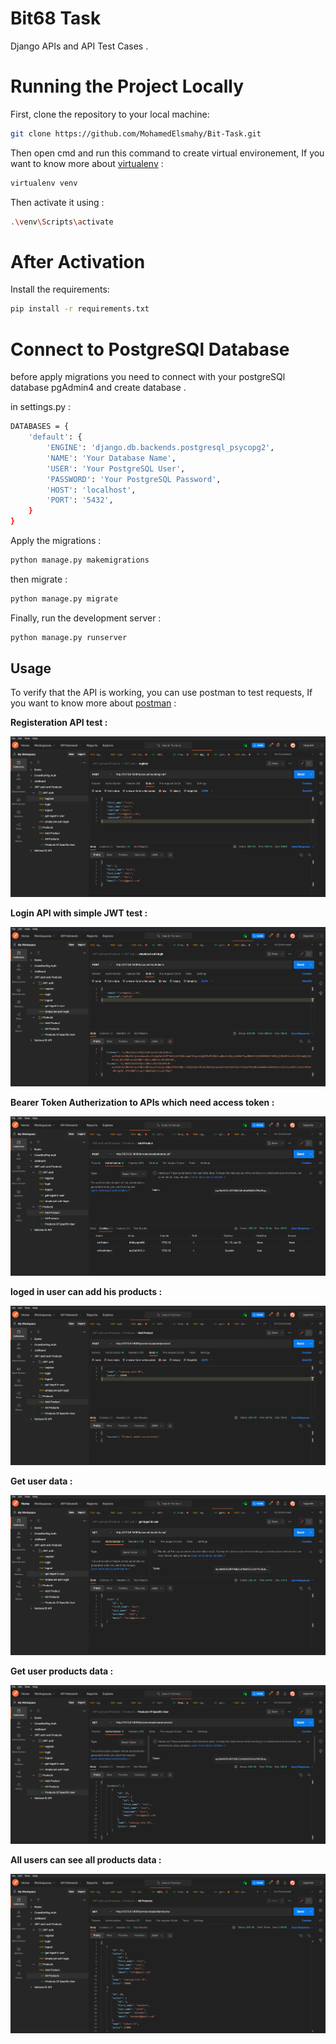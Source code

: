 # Bit68 Task

Django APIs and API Test Cases .

# Running the Project Locally

First, clone the repository to your local machine:

```bash
git clone https://github.com/MohamedElsmahy/Bit-Task.git
```
Then open cmd and run this command to create virtual environement,
If you want to know more about [virtualenv](https://virtualenv.pypa.io/en/latest/) :

```bash
virtualenv venv
```
Then activate it using :

```bash
.\venv\Scripts\activate
```
# After Activation 

Install the requirements:

```bash
pip install -r requirements.txt
```
# Connect to PostgreSQl Database
before apply migrations you need to connect with your postgreSQl database pgAdmin4 and create database .

in settings.py :

```bash
DATABASES = {
    'default': {
        'ENGINE': 'django.db.backends.postgresql_psycopg2',
        'NAME': 'Your Database Name',
        'USER': 'Your PostgreSQL User',
        'PASSWORD': 'Your PostgreSQL Password',
        'HOST': 'localhost',
        'PORT': '5432',
    }
}
```

Apply the migrations :

```bash
python manage.py makemigrations
```
then migrate :

```bash
python manage.py migrate
```

Finally, run the development server :

```bash
python manage.py runserver
```

## Usage

To verify that the API is working, you can use postman to test requests, If you want to know more about [postman](https://www.postman.com/) :

**Registeration API test :**

![Screenshot Registeration](screenshots/registeration.png)

**Login API with simple JWT test :**

![Screenshot Login](screenshots/login.png)

**Bearer Token Autherization to APIs which need access token :**

![Screenshot Bearer](screenshots/Bearer_Token.png)

**loged in user can add his products :**

![Screenshot Add_Product](screenshots/Add_Products.png)

**Get user data :**

![Screenshot User](screenshots/Get_User.png)

**Get user products data :**

![Screenshot User_Products](screenshots/Get_User_Products.png)

**All users can see all products data :**

![Screenshot User_Products](screenshots/All_Products.png)